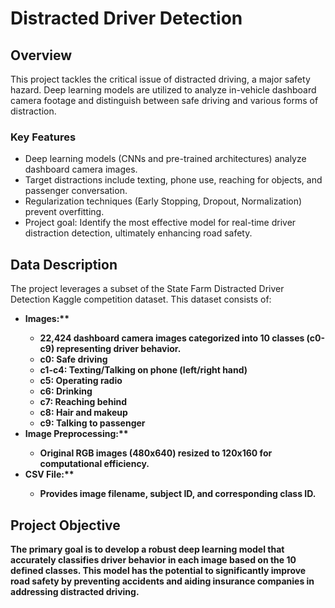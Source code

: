 <!DOCTYPE html>
<html lang="en">
<head>
  <meta charset="UTF-8">
  <meta name="viewport" content="width=device-width, initial-scale=1.0">
</head>
<body>
  <h1>Distracted Driver Detection</h1>
  <h2>Overview</h2>
  <p>This project tackles the critical issue of distracted driving, a major safety hazard. Deep learning models are utilized to analyze in-vehicle dashboard camera footage and distinguish between safe driving and various forms of distraction.</p>
  <h3>Key Features</h3>
  <ul>
    <li>Deep learning models (CNNs and pre-trained architectures) analyze dashboard camera images.</li>
    <li>Target distractions include texting, phone use, reaching for objects, and passenger conversation.</li>
    <li>Regularization techniques (Early Stopping, Dropout, Normalization) prevent overfitting.</li>
    <li>Project goal: Identify the most effective model for real-time driver distraction detection, ultimately enhancing road safety.</li>
  </ul>
  <h2>Data Description</h2>
  <p>The project leverages a subset of the State Farm Distracted Driver Detection Kaggle competition dataset. This dataset consists of:</p>
  <ul>
    <li><strong>Images:**</li>
      <ul>
        <li>22,424 dashboard camera images categorized into 10 classes (c0-c9) representing driver behavior.</li>
        <li>c0: Safe driving</li>
        <li>c1-c4: Texting/Talking on phone (left/right hand)</li>
        <li>c5: Operating radio</li>
        <li>c6: Drinking</li>
        <li>c7: Reaching behind</li>
        <li>c8: Hair and makeup</li>
        <li>c9: Talking to passenger</li>
      </ul>
    <li><strong>Image Preprocessing:**</li>
      <ul>
        <li>Original RGB images (480x640) resized to 120x160 for computational efficiency.</li>
      </ul>
    <li><strong>CSV File:**</li>
      <ul>
        <li>Provides image filename, subject ID, and corresponding class ID.</li>
      </ul>
  </ul>
  <h2>Project Objective</h2>
  <p>The primary goal is to develop a robust deep learning model that accurately classifies driver behavior in each image based on the 10 defined classes. This model has the potential to significantly improve road safety by preventing accidents and aiding insurance companies in addressing distracted driving.</p>
</body>
</html>

